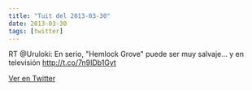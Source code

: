 ```yaml
---
title: "Tuit del 2013-03-30"
date: 2013-03-30
tags: [twitter]
---
```


RT @Uruloki: En serio, "Hemlock Grove" puede ser muy salvaje... y en televisión http://t.co/7n9IDb1Gyt



[Ver en Twitter](https://twitter.com/i/web/status/317948909530017792)
